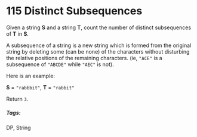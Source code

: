 # 115 Distinct Subsequences

Given a string **S** and a string **T**, count the number of distinct subsequences of **T** in **S**.

A subsequence of a string is a new string which is formed from the original string by deleting some (can be none) of the characters without disturbing the relative positions of the remaining characters. (ie, `"ACE"` is a subsequence of `"ABCDE"` while `"AEC"` is not).

Here is an example:

**S** = `"rabbbit"`, **T** = `"rabbit"`

Return `3`.

##### Tags:

DP, String